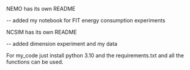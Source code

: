 NEMO has its own README

 -- added my notebook for FIT energy consumption experiments

NCSIM has its own README

 -- added dimension experiment and my data

For my_code just install python 3.10 and the requirements.txt and all the functions can be used.
